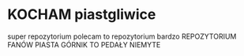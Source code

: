 # KOCHAM piastgliwice 
super repozytorium
polecam to repozytorium bardzo
REPOZYTORIUM FANÓW PIASTA
GÓRNIK TO PEDAŁY NIEMYTE

